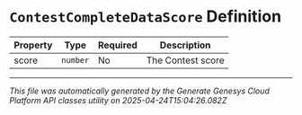 # `ContestCompleteDataScore` Definition

| Property | Type | Required | Description |
|----------|------|----------|-------------|
| score | `number` | No | The Contest score |

---

*This file was automatically generated by the Generate Genesys Cloud Platform API classes utility on 2025-04-24T15:04:26.082Z*